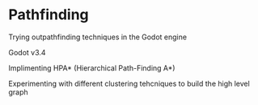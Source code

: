 # Pathfinding
Trying outpathfinding techniques in the Godot engine

Godot v3.4

Implimenting HPA* (Hierarchical Path-Finding A*)

Experimenting with different clustering tehcniques to build the high level graph
